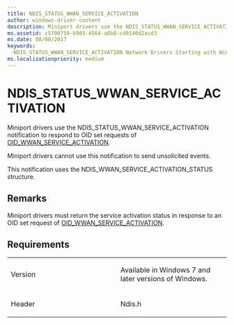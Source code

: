 ```yaml
---
title: NDIS_STATUS_WWAN_SERVICE_ACTIVATION
author: windows-driver-content
description: Miniport drivers use the NDIS_STATUS_WWAN_SERVICE_ACTIVATION notification to respond to OID set requests of OID_WWAN_SERVICE_ACTIVATION.
ms.assetid: c5700759-b903-4564-a8b8-c49140d2acd3
ms.date: 08/08/2017
keywords: 
 -NDIS_STATUS_WWAN_SERVICE_ACTIVATION Network Drivers Starting with Windows Vista
ms.localizationpriority: medium
---
```


# NDIS\_STATUS\_WWAN\_SERVICE\_ACTIVATION


Miniport drivers use the NDIS\_STATUS\_WWAN\_SERVICE\_ACTIVATION notification to respond to OID set requests of [OID\_WWAN\_SERVICE\_ACTIVATION](oid-wwan-service-activation.md).

Miniport drivers cannot use this notification to send unsolicited events.

This notification uses the NDIS\_WWAN\_SERVICE\_ACTIVATION\_STATUS structure.

Remarks
-------

Miniport drivers must return the service activation status in response to an OID set request of [OID\_WWAN\_SERVICE\_ACTIVATION](oid-wwan-service-activation.md).

Requirements
------------

<table>
<colgroup>
<col width="50%" />
<col width="50%" />
</colgroup>
<tbody>
<tr class="odd">
<td><p>Version</p></td>
<td><p>Available in Windows 7 and later versions of Windows.</p></td>
</tr>
<tr class="even">
<td><p>Header</p></td>
<td>Ndis.h</td>
</tr>
</tbody>
</table>

 

 




